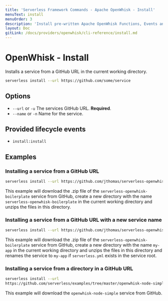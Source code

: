 ```yaml
---
title: 'Serverless Framework Commands - Apache OpenWhisk - Install'
menuText: install
menuOrder: 3
description: 'Install pre-written Apache OpenWhisk Functions, Events and Resources with the Serverless Framework'
layout: Doc
gitLink: /docs/providers/openwhisk/cli-reference/install.md
---
```


# OpenWhisk - Install

Installs a service from a GitHub URL in the current working directory.

```bash
serverless install --url https://github.com/some/service
```

## Options
- `--url` or `-u` The services GitHub URL. **Required**.
- `--name` or `-n` Name for the service.

## Provided lifecycle events
- `install:install`

## Examples

### Installing a service from a GitHub URL

```bash
serverless install --url https://github.com/jthomas/serverless-openwhisk-boilerplate
```

This example will download the .zip file of the `serverless-openwhisk-boilerplate` service from GitHub, create a new directory with the name `serverless-openwhisk-boilerplate` in the current working directory and unzips the files in this directory.

### Installing a service from a GitHub URL with a new service name

```bash
serverless install --url https://github.com/jthomas/serverless-openwhisk-boilerplate --name my-app
```

This example will download the .zip file of the `serverless-openwhisk-boilerplate` service from GitHub, create a new directory with the name `my-app` in the current working directory and unzips the files in this directory and renames the service to `my-app` if `serverless.yml` exists in the service root.

### Installing a service from a directory in a GitHub URL

```bash
serverless install --url
https://github.com/serverless/examples/tree/master/openwhisk-node-simple
```

This example will download the `openwhisk-node-simple` service from GitHub.
